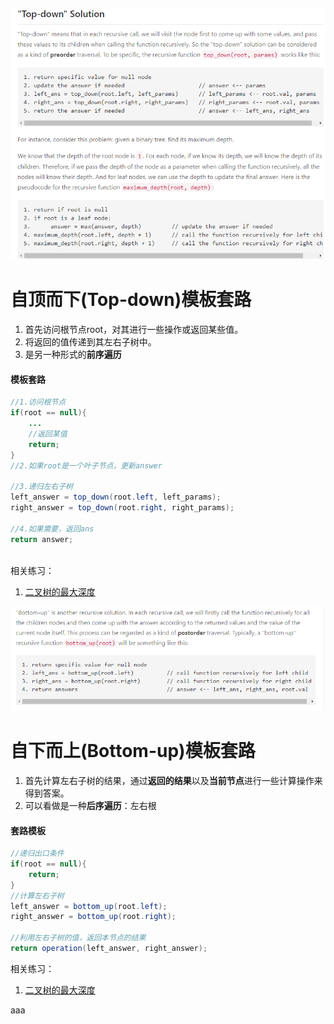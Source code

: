 ![image-20201129162559539](pic/image-20201129162559539.png)

# 自顶而下(Top-down)模板套路

1. 首先访问根节点root，对其进行一些操作或返回某些值。
2. 将返回的值传递到其左右子树中。
3. 是另一种形式的**前序遍历**

#### 模板套路

```java
//1.访问根节点
if(root == null){
    ...
    //返回某值
    return;
}
//2.如果root是一个叶子节点，更新answer

//3.递归左右子树
left_answer = top_down(root.left, left_params);
right_answer = top_down(root.right, right_params);

//4.如果需要，返回ans
return answer;
    
```

相关练习：

1. [二叉树的最大深度](05.二叉树的最大深度.md)

![image-20201130101416359](pic/image-20201130101416359.png)

# 自下而上(Bottom-up)模板套路



1. 首先计算左右子树的结果，通过**返回的结果**以及**当前节点**进行一些计算操作来得到答案。
2. 可以看做是一种**后序遍历**：左右根

#### 套路模板

```java
//递归出口条件
if(root == null){
    return;
}
//计算左右子树
left_answer = bottom_up(root.left);
right_answer = bottom_up(root.right);

//利用左右子树的值，返回本节点的结果
return operation(left_answer, right_answer);
```

相关练习：

1. [二叉树的最大深度](05.二叉树的最大深度.md)

aaa















